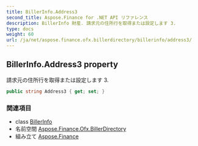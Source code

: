 ```yaml
---
title: BillerInfo.Address3
second_title: Aspose.Finance for .NET API リファレンス
description: BillerInfo 財産. 請求元の住所行を取得または設定します 3.
type: docs
weight: 60
url: /ja/net/aspose.finance.ofx.billerdirectory/billerinfo/address3/
---
```

## BillerInfo.Address3 property

請求元の住所行を取得または設定します 3.

```csharp
public string Address3 { get; set; }
```

### 関連項目

* class [BillerInfo](../)
* 名前空間 [Aspose.Finance.Ofx.BillerDirectory](../../billerinfo/)
* 組み立て [Aspose.Finance](../../../)


